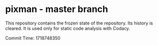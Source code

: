 # pixman - master branch

This repository contains the frozen state of the repository.
Its history is cleared. It is used only for static code
analysis with Codacy.

Commit Time: 1718748350